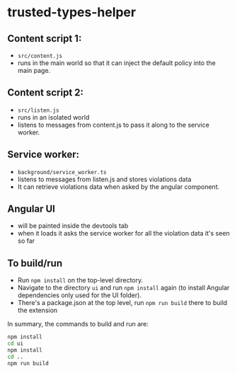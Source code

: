 # trusted-types-helper

## Content script 1:
 * `src/content.js`
 * runs in the main world so that it can inject the default policy into the main page.

## Content script 2:
* `src/listen.js`
* runs in an isolated world
* listens to messages from content.js to pass it along to the service worker.

## Service worker:
* `background/service_worker.ts`
* listens to messages from listen.js and stores violations data
*  It can retrieve violations data when asked by the angular component.

## Angular UI
* will be painted inside the devtools tab
* when it loads it asks the service worker for all the violation data it's seen so far

## To build/run
* Run `npm install` on the top-level directory.
* Navigate to the directory `ui` and run `npm install` again (to install Angular
  dependencies only used for the UI folder).
* There's a package.json at the top level, run `npm run build` there to build the extension

In summary, the commands to build and run are:

```bash
npm install
cd ui
npm install
cd ..
npm run build
```
